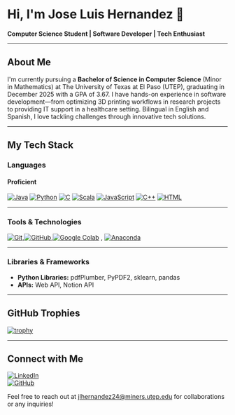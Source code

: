 # Hi, I'm Jose Luis Hernandez 👋  
**Computer Science Student | Software Developer | Tech Enthusiast**

---

## About Me

I'm currently pursuing a **Bachelor of Science in Computer Science** (Minor in Mathematics) at The University of Texas at El Paso (UTEP), graduating in December 2025 with a GPA of 3.67. I have hands-on experience in software development—from optimizing 3D printing workflows in research projects to providing IT support in a healthcare setting. Bilingual in English and Spanish, I love tackling challenges through innovative tech solutions.

---

## My Tech Stack

### Languages
#### Proficient
[![Java](https://img.shields.io/badge/Java-007396?logo=java&logoColor=white)](https://www.java.com) [![Python](https://img.shields.io/badge/Python-3776AB?logo=python&logoColor=white)](https://www.python.org) [![C](https://img.shields.io/badge/C-00599C?logo=c&logoColor=white)](https://en.wikipedia.org/wiki/C_(programming_language)) [![Scala](https://img.shields.io/badge/Scala-DC322F?logo=scala&logoColor=white)](https://www.scala-lang.org) [![JavaScript](https://img.shields.io/badge/JavaScript-F7DF1E?logo=javascript&logoColor=black)](https://www.javascript.com) [![C++](https://img.shields.io/badge/C++-00599C?logo=cplusplus&logoColor=white)](https://isocpp.org) [![HTML](https://img.shields.io/badge/HTML-E34F26?logo=html5&logoColor=white)](https://developer.mozilla.org/en-US/docs/Web/HTML)  

---

### Tools & Technologies
[![Git](https://img.shields.io/badge/Git-F05032?logo=git&logoColor=white)](https://git-scm.com),[![GitHub](https://img.shields.io/badge/GitHub-181717?logo=github&logoColor=white)](https://github.com/Josix7),[![Google Colab](https://img.shields.io/badge/Google%20Colab-F9AB00?logo=google-colab&logoColor=white)](https://colab.research.google.com) , [![Anaconda](https://img.shields.io/badge/Anaconda-44A833?logo=anaconda&logoColor=white)](https://www.anaconda.com)

---

### Libraries & Frameworks
- **Python Libraries:** pdfPlumber, PyPDF2, sklearn, pandas  
- **APIs:** Web API, Notion API

---

## GitHub Trophies

[![trophy](https://github-profile-trophy.vercel.app/?username=Josix7)](https://github.com/ryo-ma/github-profile-trophy)

---

## Connect with Me

[![LinkedIn](https://img.shields.io/badge/LinkedIn-Connect-blue?logo=linkedin)](https://www.linkedin.com/in/joseluishernandezii)  
[![GitHub](https://img.shields.io/badge/GitHub-Follow-181717?logo=github)](https://github.com/Josix7)

Feel free to reach out at [jlhernandez24@miners.utep.edu](mailto:jlhernandez24@miners.utep.edu) for collaborations or any inquiries!
